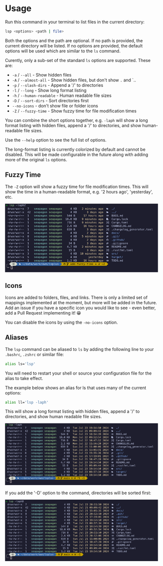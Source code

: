 # Usage

Run this command in your terminal to list files in the current directory:

```sh
lsp <options> <path | file>
```

Both the options and the path are optional. If no path is provided, the current
directory will be listed. If no options are provided, the default options will
be used which are similar to the `ls` command.

Curently, only a sub-set of the standard `ls` options are supported. These are:

- `-a` / `--all` - Show hidden files
- `-A` / `--almost-all` - Show hidden files, but don't show `.` and `..
- `-p` / `--slash-dirs` - Append a '/' to directories
- `-l` / `--long` - Show long format listing
- `-h` / `--human-readable` - Human readable file sizes
- `-D` / `--sort-dirs` - Sort directories first
- `--no-icons` - don't show file or folder icons
- `-Z` / `--fuzzy-time` - Show fuzzy time for file modification times

You can combine the short options together, e.g. `-laph` will show a long format
listing with hidden files, append a '/' to directories, and show human-readable
file sizes.

Use the `--help` option to see the full list of options.

The long-format listing is currently colorized by default and cannot be
disabled. This will be made configurable in the future along with adding more
of the original `ls` options.

## Fuzzy Time

The `-Z` option will show a fuzzy time for file modification times. This will
show the time in a human-readable format, e.g. '2 hours ago', 'yesterday', etc.

![fuzzy date output](./images/screenshot3.png)

## Icons

Icons are added to folders, files, and links. There is only a limited set of
mappings implemented at the moment, but more will be added in the future. Add
an issue if you have a specific icon you would like to see - even better, add
a Pull Request implementing it! :grin: 

You can disable the icons by using the `-no-icons` option.

## Aliases

The `lsp` command can be aliased to `ls` by adding the following line to your
`.bashrc`, `.zshrc` or similar file:

```sh
alias ls='lsp'
```

You will need to restart your shell or source your configuration file for the
alias to take effect.

The example below shows an alias for ls that uses many of the current options:

```sh
alias ll='lsp -laph'
```

This will show a long format listing with hidden files, append a '/' to
directories, and show human readable file sizes.

![lsp output](./images/screenshot.png)

If you add the '-D' option to the command, directories will be sorted first:

![lsp output](./images/screenshot2.png)
